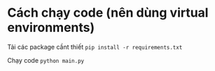 # Cách chạy code (nên dùng virtual environments)

Tải các package cầnt thiết `pip install -r requirements.txt`

Chạy code `python main.py`
